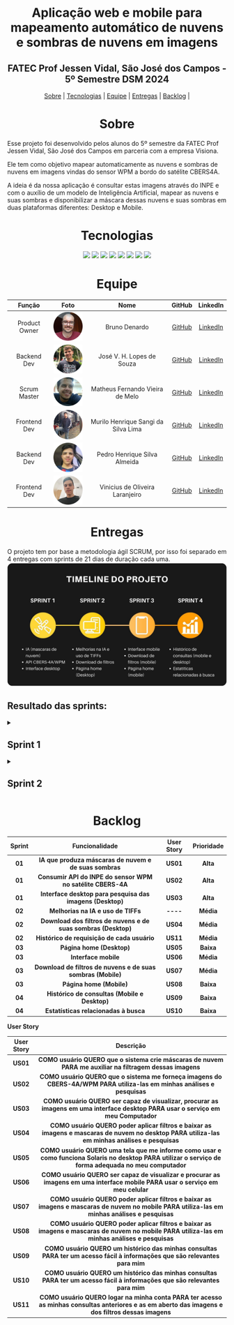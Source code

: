 <span id="topo"></span>

<h1 align="center">
Aplicação web e mobile para mapeamento automático de nuvens e sombras de nuvens em imagens
</h1>

<h2 align="center">
FATEC Prof Jessen Vidal, São José dos Campos - 5º Semestre DSM 2024
</h2>

<p align="center">
    <a href="#sobre">Sobre</a> | 
    <a href="#tecnologias">Tecnologias</a> |
    <a href="#equipe">Equipe</a> | 
    <a href="#entregas">Entregas</a> | 
    <a href="#backlog">Backlog</a> |
</p>

<span id="sobre"></span>
<h1 align="center">Sobre</h1>
<p>
Esse projeto foi desenvolvido pelos alunos do 5º semestre da FATEC Prof Jessen Vidal, São José dos Campos em parceria com a empresa Visiona.
</p>
<p>
Ele tem como objetivo mapear automaticamente as nuvens e sombras de nuvens em imagens vindas do sensor WPM a bordo do satélite CBERS4A.
</p>
<p>
A ideia é da nossa aplicação é consultar estas imagens através do INPE e com o auxílio de um modelo de Inteligência Artificial, mapear as nuvens e suas sombras e disponibilizar a máscara dessas nuvens e suas sombras em duas plataformas diferentes: Desktop e Mobile.
</p>

<span id="tecnologias"></span>
<h1 align="center">Tecnologias</h1>
<p align="center">
  <img src="https://img.shields.io/badge/python-%233776AB?style=for-the-badge&logo=Python&logoColor=white">
  <img src="https://img.shields.io/badge/node.js-%23339933?style=for-the-badge&logo=nodedotjs&logoColor=white">
  <img src="https://img.shields.io/badge/typescript-%233178C6?style=for-the-badge&logo=typescript&logoColor=white">
  <img src="https://img.shields.io/badge/react-%2361DAFB?style=for-the-badge&logo=react&logoColor=black">
  <img src="https://img.shields.io/badge/next.js-%23000000?style=for-the-badge&logo=nextdotjs&logoColor=white"> 
  <img src="https://img.shields.io/badge/tailwind_css-%2306B6D4?style=for-the-badge&logo=tailwindcss&logoColor=black">
  <img src="https://img.shields.io/badge/pytorch-%23EE4C2C?style=for-the-badge&logo=pytorch&logoColor=white">
  <img src="https://img.shields.io/badge/anaconda-%2344A833?style=for-the-badge&logo=anaconda&logoColor=white">
</p>

<span id="equipe"></span>
<h1 align="center">Equipe</h1>

  | Função | Foto | Nome | GitHub | LinkedIn |
  | :-: | :-: | :-: | :-: | :-: |
  | Product Owner | <img src="docs/images/fotoBruno.png" alt="Foto Bruno"> | Bruno Denardo  | [GitHub](https://github.com/brunodenardo) | [LinkedIn](https://www.linkedin.com/in/bruno-denardo/) |
  | Backend Dev | <img src="docs/images/fotoJose.png" alt="Foto Jose"> | José V. H. Lopes de Souza | [GitHub](https://github.com/HenningerJv) | [LinkedIn](https://www.linkedin.com/in/jose-victor-henninger-7661b928a/) |
  | Scrum Master | <img src="docs/images/fotoMatheus.png" alt="Foto Matheus"> | Matheus Fernando Vieira de Melo | [GitHub](https://github.com/Matheusfvm) | [LinkedIn](www.linkedin.com/in/matheusfvmelo) |
  | Frontend Dev | <img src="docs/images/fotoMurilo.png" alt="Foto Murilo"> | Murilo Henrique Sangi da Silva Lima | [GitHub](https://github.com/MuriloLima03) | [LinkedIn](https://www.linkedin.com/in/murilo-sangi-062780285/) |
  | Backend Dev | <img src="docs/images/fotoPedro.png" alt="Foto Pedro"> | Pedro Henrique Silva Almeida | [GitHub](https://github.com/PedroHSdeAlmeida) | [LinkedIn](https://www.linkedin.com/in/pedroalmeidadev/) |
  | Frontend Dev | <img src="docs/images/fotoVinicius.png" alt="Foto Vinícius"> | Vinicius de Oliveira Laranjeiro | [GitHub](https://github.com/vdlaranjeiro) | [LinkedIn](https://www.linkedin.com/in/vinicius-laranjeiro-296b371bb) |

<span id="entregas"></span>
<h1 align="center">Entregas</h1>
O projeto tem por base a metodologia ágil SCRUM, por isso foi separado em 4 entregas com sprints de 21 dias de duração cada uma.

<br />
<img src="docs\images\timelineSolaris.jpeg" alt="timeline">

<br />

<h2>Resultado das sprints:</h2>

<details>
<summary><h2>Sprint 1</h2></summary>
<br />
<p>Essa sprint teve como foco gerar um modelo de IA inicial e funcional para identificar as nuvens e suas sombras, no servidor responsável por consumir a API do INPE e no cliente que envia os dados da pesquisa para servidor e consome as imagens sem e com o filtro de nuvens vindas do servidor.</p>

<b>Sprint Backlog:<b>

| Sprint | Funcionalidade | Prioridade |
| :--:   | :-----------:  | :--------: |
| **01** | IA que produza máscaras de nuvem e de suas sombras | Alta |
| **01** | Consumir API do INPE do sensor WPM no satélite CBERS-4A | Alta |
| **01** | Interface desktop para pesquisa das imagens (Desktop)| Alta |


<b>Burndown:</b>

<img src="docs\sprint1\burndownGrafico.png">

<b>Tarefas:</b>

<p>O grupo optou pela organização das tarefas fazendo uso das User Story, tarefas e subtarefas.</p>
<p>Irei usar como exemplo a User Story relacionada com o serviço consumido pelo cliente, responsável por encaminhar as imagens pesquisadas na API do INPE para a IA e depois devolver as imagens e os filtros gerados pela IA para o cliente</p>

| Tipo | Descrição |
| :--:   | :-----------:  |
| **User Story**| COMO usuário QUERO que o sistema crie máscaras de nuvem PARA me auxiliar na filtragem dessas imagens |
| **SubTarefa** | BACK - Consumir API do INPE usando intervalo de tempo e localização |
| **Subtarefa** | BACK - Criar uma API que recebe as requisições do Cliente |
| **Subtarefa** | BACK - Criar uma lógica que envie a imagem de satélite para o modelo de IA e recepcione o resultado |
| **Subtarefa** | BACK - Estudar o parâmetro bbox para entender melhor como funciona a seleção das imagens na API do INPE |

<p>Houve também tarefas que não estavam relacionadas a nenhuma User Story. Um exemplo disso foram as tarefas de configuração de ambiente</p>

| Tipo | Descrição |
| :--:   | :-----------:  |
| **Tarefa** | BACK - Configurar e criar base para repositório backend |
| **Tarefa** | FRONT - Configurar e criar base para repositório web |

<p>Todas as tarefas podem ser consultadas clicando <a href = "https://docs.google.com/spreadsheets/d/1HTreSoiyFyLPOw225WGFWwoKD_gF4uPkpzrNhLRMcTw/edit?usp=sharing">aqui</a></p>
</details>

<details>
<summary><h2>Sprint 2</h2></summary>
<br />
<p>Nesta sprint tivemos como foco a mudança do tipo de imagem no treinamento do modelo, de thumbnail para tiff, na lógica de usuário e seu histórico de consulta e também no download da imagem.</p>

<b>Sprint Backlog:<b>

| Sprint | Funcionalidade | Prioridade |
| :--:   | :-----------:  | :--------: |
| **02** | Melhorias na IAe uso de TIFFs | Alta |
| **02** | Download de filtros | Alta |
| **02** | Histórico de requisições do Usuário | Média |


<b>Burndown:</b>

<img src="docs/sprint2/burndowSprint2.png">

<b>Tarefas:</b>

<p>O grupo optou pela organização das tarefas fazendo uso das User Story, tarefas e subtarefas.</p>
<p>Irei usar como exemplo a User Story relacionada com os downloads das imagens dos filtros</p>

| Tipo | Descrição |
| :--:   | :-----------:  |
| **User Story**| COMO usuário QUERO poder aplicar filtros e baixar as imagens e mascaras de nuvem no desktop PARA utiliza-las em minhas análises e pesquisas |
| **SubTarefa** | IA - Converter os filtros de saída do modelo de IA em vetor |
| **Subtarefa** | FRONT - Criar lógica que aplique e desaplique o filtro nas imagens no frontEnd |
| **Subtarefa** | BACK - Incluir o link para o download do tiff e outras propriedades adicionais na resposta para o front |
| **Subtarefa** | FRONT - Criar lógica e botão de download |

<p>Houve também tarefas que não estavam relacionadas a nenhuma User Story. Um exemplo disso foram as tarefas </p>

| Tipo | Descrição |
| :--:   | :-----------:  |
| **Tarefa** | IA - Montar um dataset a partir da api de tiff fusionado |
| **Tarefa** | IA - Passar a usar tiff na previsão |
| **Tarefa** | FRONT - Criar um modal para visualizar as imagens em um tamanho maior |

<p>Todas as tarefas podem ser consultadas clicando <a href = "https://docs.google.com/spreadsheets/d/1J3sLY49wz2yoR_3MJh6oMyfSYQd4llnLgy5uJMeMzGY/edit?usp=sharing">aqui</a></p>
</details>

<span id="backlog"></span>
<h1 align="center">Backlog</h1>

| Sprint | Funcionalidade | User Story | Prioridade |
| :--:   | :-----------:  | :--------: | :--------: |
| **01** | IA que produza máscaras de nuvem e de suas sombras | US01 | Alta |
| **01** | Consumir API do INPE do sensor WPM no satélite CBERS-4A | US02 | Alta |
| **01** | Interface desktop para pesquisa das imagens (Desktop) | US03 | Alta |
| **02** | Melhorias na IA e uso de TIFFs | ---- | Média |
| **02** | Download dos filtros de nuvens e de suas sombras (Desktop) | US04 | Média |
| **02** | Histórico de requisição de cada usuário | US11 | Média |
| **03** | Página home (Desktop) | US05 | Baixa |
| **03** | Interface mobile | US06 | Média |
| **03** | Download de filtros de nuvens e de suas sombras (Mobile) | US07 | Média |
| **03** | Página home (Mobile) | US08 | Baixa |
| **04** | Histórico de consultas (Mobile e Desktop) | US09 | Baixa |
| **04** | Estatísticas relacionadas à busca | US10 | Baixa |

<b>User Story</b>

| User Story | Descrição |
| :--: | :-----------:  |
| US01 | COMO usuário QUERO que o sistema crie máscaras de nuvem PARA me auxiliar na filtragem dessas imagens |
| US02 | COMO usuário QUERO que o sistema me forneça imagens do CBERS-4A/WPM PARA utiliza-las em minhas análises e pesquisas |
| US03 | COMO usuário QUERO ser capaz de visualizar, procurar as imagens em uma interface desktop PARA usar o serviço em meu Computador |
| US04 | COMO usuário QUERO poder aplicar filtros e baixar as imagens e mascaras de nuvem no desktop PARA utiliza-las em minhas análises e pesquisas |
| US05 | COMO usuário QUERO uma tela que me informe como usar e como funciona Solaris no desktop PARA utilizar o serviço de forma adequada no meu computador |
| US06 | COMO usuário QUERO ser capaz de visualizar e procurar as imagens em uma interface mobile PARA usar o serviço em meu celular |
| US07 | COMO usuário QUERO poder aplicar filtros e baixar as imagens e mascaras de nuvem no mobile PARA utiliza-las em minhas análises e pesquisas |
| US08 | COMO usuário QUERO poder aplicar filtros e baixar as imagens e mascaras de nuvem no mobile PARA utiliza-las em minhas análises e pesquisas |
| US09 | COMO usuário QUERO um histórico das minhas consultas PARA ter um acesso fácil à informações que são relevantes para mim |
| US10 | COMO usuário QUERO um histórico das minhas consultas PARA ter um acesso fácil à informações que são relevantes para mim |
| US11 | COMO usuário QUERO logar na minha conta PARA ter acesso as minhas consultas anteriores e as em aberto das imagens e dos filtros dessas imagens |